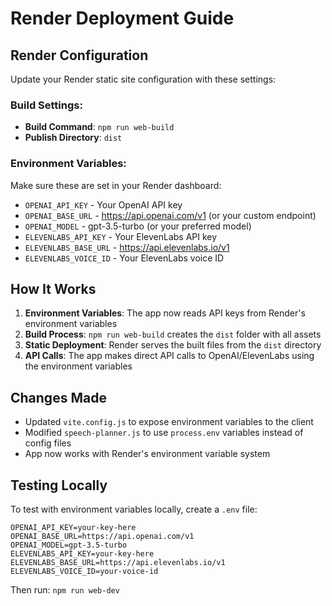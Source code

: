 # Render Deployment Guide

## Render Configuration

Update your Render static site configuration with these settings:

### Build Settings:
- **Build Command**: `npm run web-build`
- **Publish Directory**: `dist`

### Environment Variables:
Make sure these are set in your Render dashboard:
- `OPENAI_API_KEY` - Your OpenAI API key
- `OPENAI_BASE_URL` - https://api.openai.com/v1 (or your custom endpoint)
- `OPENAI_MODEL` - gpt-3.5-turbo (or your preferred model)
- `ELEVENLABS_API_KEY` - Your ElevenLabs API key
- `ELEVENLABS_BASE_URL` - https://api.elevenlabs.io/v1
- `ELEVENLABS_VOICE_ID` - Your ElevenLabs voice ID

## How It Works

1. **Environment Variables**: The app now reads API keys from Render's environment variables
2. **Build Process**: `npm run web-build` creates the `dist` folder with all assets
3. **Static Deployment**: Render serves the built files from the `dist` directory
4. **API Calls**: The app makes direct API calls to OpenAI/ElevenLabs using the environment variables

## Changes Made

- Updated `vite.config.js` to expose environment variables to the client
- Modified `speech-planner.js` to use `process.env` variables instead of config files
- App now works with Render's environment variable system

## Testing Locally

To test with environment variables locally, create a `.env` file:
```
OPENAI_API_KEY=your-key-here
OPENAI_BASE_URL=https://api.openai.com/v1
OPENAI_MODEL=gpt-3.5-turbo
ELEVENLABS_API_KEY=your-key-here
ELEVENLABS_BASE_URL=https://api.elevenlabs.io/v1
ELEVENLABS_VOICE_ID=your-voice-id
```

Then run: `npm run web-dev`
